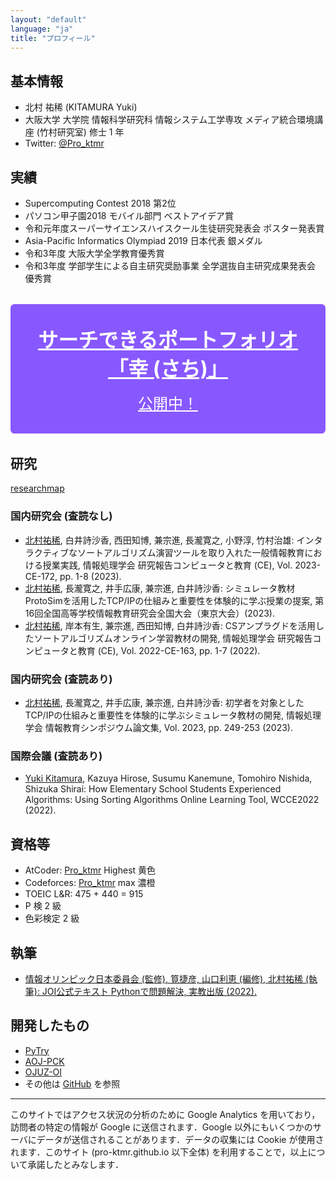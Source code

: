 ```yaml
---
layout: "default"
language: "ja"
title: "プロフィール"
---
```


## 基本情報

- 北村 祐稀 (KITAMURA Yuki)
- 大阪大学 大学院 情報科学研究科 情報システム工学専攻 メディア統合環境講座 (竹村研究室) 修士 1 年
- Twitter: [@Pro_ktmr](https://twitter.com/Pro_ktmr)

## 実績

- Supercomputing Contest 2018 第2位
- パソコン甲子園2018 モバイル部門 ベストアイデア賞
- 令和元年度スーパーサイエンスハイスクール生徒研究発表会 ポスター発表賞
- Asia-Pacific Informatics Olympiad 2019 日本代表 銀メダル
- 令和3年度 大阪大学全学教育優秀賞
- 令和3年度 学部学生による自主研究奨励事業 全学選抜自主研究成果発表会 優秀賞

<style>
  .sachi {
    display: block;
    margin: 2rem 0;
    padding: 2rem;
    background: #8858ff;
    color: white;
    text-align: center;
    border-radius: 0.4rem;
    font-size: 1.5rem;
  }
  .sachi:hover {
    text-decoration: none;
    box-shadow: 0 0 4px black;
  }
  .sachiTitle {
    display: block;
    font-size: 2rem;
    font-weight: 700;
    margin-bottom: 1rem;
  }
</style>

<a href="./portfolio/" class="sachi"><span class="sachiTitle">サーチできるポートフォリオ「幸 (さち)」</span>公開中！</a>

## 研究

[researchmap](https://researchmap.jp/yuki-kitamura)

### 国内研究会 (査読なし)

- <u>北村祐稀</u>, 白井詩沙香, 西田知博, 兼宗進, 長瀧寛之, 小野淳, 竹村治雄: インタラクティブなソートアルゴリズム演習ツールを取り入れた一般情報教育における授業実践, 情報処理学会 研究報告コンピュータと教育 (CE), Vol. 2023-CE-172, pp. 1-8 (2023).
- <u>北村祐稀</u>, 長瀧寛之, 井手広康, 兼宗進, 白井詩沙香: シミュレータ教材ProtoSimを活用したTCP/IPの仕組みと重要性を体験的に学ぶ授業の提案, 第16回全国高等学校情報教育研究会全国大会（東京大会）(2023).
- <u>北村祐稀</u>, 岸本有生, 兼宗進, 西田知博, 白井詩沙香: CSアンプラグドを活用したソートアルゴリズムオンライン学習教材の開発, 情報処理学会 研究報告コンピュータと教育 (CE), Vol. 2022-CE-163, pp. 1-7 (2022).

### 国内研究会 (査読あり)

- <u>北村祐稀</u>, 長瀧寛之, 井手広康, 兼宗進, 白井詩沙香: 初学者を対象としたTCP/IPの仕組みと重要性を体験的に学ぶシミュレータ教材の開発, 情報処理学会 情報教育シンポジウム論文集, Vol. 2023, pp. 249-253 (2023).

### 国際会議 (査読あり)

- <u>Yuki Kitamura</u>, Kazuya Hirose, Susumu Kanemune, Tomohiro Nishida, Shizuka Shirai: How Elementary School Students Experienced Algorithms: Using Sorting Algorithms Online Learning Tool, WCCE2022 (2022).

## 資格等

- AtCoder: [Pro_ktmr](https://atcoder.jp/users/Pro_ktmr) Highest 黄色
- Codeforces: [Pro_ktmr](https://codeforces.com/profile/Pro_ktmr) max 濃橙
- TOEIC L&R: 475 + 440 = 915
- P 検 2 級
- 色彩検定 2 級

## 執筆

- [情報オリンピック日本委員会 (監修), 筧捷彦, 山口利恵 (編修), 北村祐稀 (執筆): JOI公式テキスト Pythonで問題解決, 実教出版 (2022).](https://pro-ktmr.github.io/joi-text/)

## 開発したもの

- [PyTry](https://pro-ktmr.github.io/pytry/)
- [AOJ-PCK](https://pro-ktmr.github.io/aoj-pck/)
- [OJUZ-OI](https://pro-ktmr.github.io/ojuz-oi/)
- その他は [GitHub](https://github.com/Pro-ktmr?tab=repositories) を参照

---

このサイトではアクセス状況の分析のために Google Analytics を用いており，訪問者の特定の情報が Google に送信されます．Google 以外にもいくつかのサーバにデータが送信されることがあります．データの収集には Cookie が使用されます．このサイト (pro-ktmr.github.io 以下全体) を利用することで，以上について承諾したとみなします．
